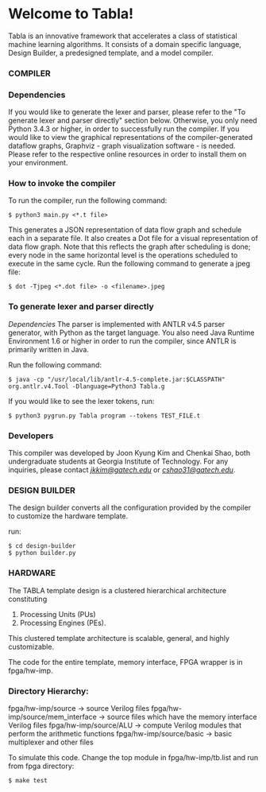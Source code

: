 # Welcome to Tabla!

Tabla is an innovative framework that accelerates a class of statistical machine learning algorithms. It consists of a domain specific language, Design Builder, a predesigned template, and a model compiler. 


### COMPILER

### Dependencies  
If you would like to generate the lexer and parser, please refer to the "To generate lexer and parser directly" section below. Otherwise, you only need Python 3.4.3 or higher, in order to successfully run the compiler. If you would like to view the graphical representations of the compiler-generated dataflow graphs, Graphviz - graph visualization software - is needed. Please refer to the respective online resources in order to install them on your environment.  


### How to invoke the compiler   
To run the compiler, run the following command:

```
$ python3 main.py <*.t file>
```


This generates a JSON representation of data flow graph and schedule each in a separate file. It also creates a Dot file for a visual representation of data flow graph. Note that this reflects the graph after scheduling is done; every node in the same horizontal level is the operations scheduled to execute in the same cycle. Run the following command to generate a jpeg file:

```
$ dot -Tjpeg <*.dot file> -o <filename>.jpeg
```  

### To generate lexer and parser directly
*Dependencies* The parser is implemented with ANTLR v4.5 parser generator, with Python as the target language. You also need Java Runtime Environment 1.6 or higher in order to run the compiler, since ANTLR is primarily written in Java. 
  
Run the following command:

```
$ java -cp "/usr/local/lib/antlr-4.5-complete.jar:$CLASSPATH" org.antlr.v4.Tool -Dlanguage=Python3 Tabla.g
```

If you would like to see the lexer tokens, run:

```
$ python3 pygrun.py Tabla program --tokens TEST_FILE.t
```  

### Developers
This compiler was developed by Joon Kyung Kim and Chenkai Shao, both undergraduate students at Georgia Institute of Technology. For any inquiries, please contact *jkkim@gatech.edu* or *cshao31@gatech.edu*.




### DESIGN BUILDER

The design builder converts all the configuration provided by the compiler to customize the hardware template.

run: 
```
$ cd design-builder
$ python builder.py
```


### HARDWARE

The TABLA template design is a clustered hierarchical architecture constituting 
1. Processing Units (PUs)
2. Processing Engines (PEs).

This clustered template architecture is scalable, general, and highly customizable.

The code for the entire template, memory interface, FPGA wrapper is in fpga/hw-imp. 

### Directory Hierarchy:

fpga/hw-imp/source -> source Verilog files
fpga/hw-imp/source/mem_interface -> source files which have the memory interface Verilog files
fpga/hw-imp/source/ALU -> compute Verilog modules that perform the arithmetic functions
fpga/hw-imp/source/basic -> basic multiplexer and other files

To simulate this code. Change the top module in fpga/hw-imp/tb.list and run from fpga directory:
```
$ make test
```